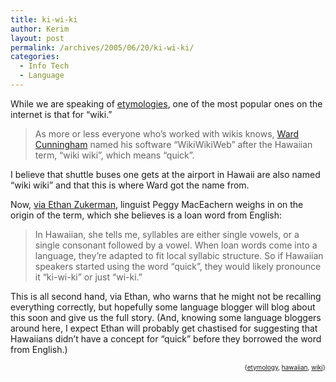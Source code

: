 ```yaml
---
title: ki-wi-ki
author: Kerim
layout: post
permalink: /archives/2005/06/20/ki-wi-ki/
categories:
  - Info Tech
  - Language
---
```

While we are speaking of <a href="http://test.oxus.net/archives/2005/06/19/fire-chicken/" onclick="_gaq.push(['_trackEvent', 'outbound-article', 'http://test.oxus.net/archives/2005/06/19/fire-chicken/', 'etymologies']);" >etymologies</a>, one of the most popular ones on the internet is that for &#8220;wiki.&#8221;

> As more or less everyone who’s worked with wikis knows, <a href="http://c2.com/~ward/" onclick="_gaq.push(['_trackEvent', 'outbound-article', 'http://c2.com/~ward/', 'Ward Cunningham']);" >Ward Cunningham</a> named his software “WikiWikiWeb” after the Hawaiian term, “wiki wiki”, which means “quick”.

I believe that shuttle buses one gets at the airport in Hawaii are also named &#8220;wiki wiki&#8221; and that this is where Ward got the name from.

Now, <a href="http://www.ethanzuckerman.com/blog/?p=93" onclick="_gaq.push(['_trackEvent', 'outbound-article', 'http://www.ethanzuckerman.com/blog/?p=93', 'via Ethan Zukerman']);" >via Ethan Zukerman</a>, linguist Peggy MacEachern weighs in on the origin of the term, which she believes is a loan word from English:

> In Hawaiian, she tells me, syllables are either single vowels, or a single consonant followed by a vowel. When loan words come into a language, they’re adapted to fit local syllabic structure. So if Hawaiian speakers started using the word “quick”, they would likely pronounce it “ki-wi-ki” or just “wi-ki.”

This is all second hand, via Ethan, who warns that he might not be recalling everything correctly, but hopefully some language blogger will blog about this soon and give us the full story. (And, knowing some language bloggers around here, I expect Ethan will probably get chastised for suggesting that Hawaiians didn&#8217;t have a concept for &#8220;quick&#8221; before they borrowed the word from English.)

<!-- technorati tags start -->

<div style="text-align:right;">
  <span style="font-size:x-small;">{<a href="http://technorati.com/tag/etymology" onclick="_gaq.push(['_trackEvent', 'outbound-article', 'http://technorati.com/tag/etymology', 'etymology']);"  rel="tag">etymology</a>, <a href="http://technorati.com/tag/hawaiian" onclick="_gaq.push(['_trackEvent', 'outbound-article', 'http://technorati.com/tag/hawaiian', 'hawaiian']);"  rel="tag">hawaiian</a>, <a href="http://technorati.com/tag/wiki" onclick="_gaq.push(['_trackEvent', 'outbound-article', 'http://technorati.com/tag/wiki', 'wiki']);"  rel="tag">wiki</a>}</span>


<!-- technorati tags end -->

